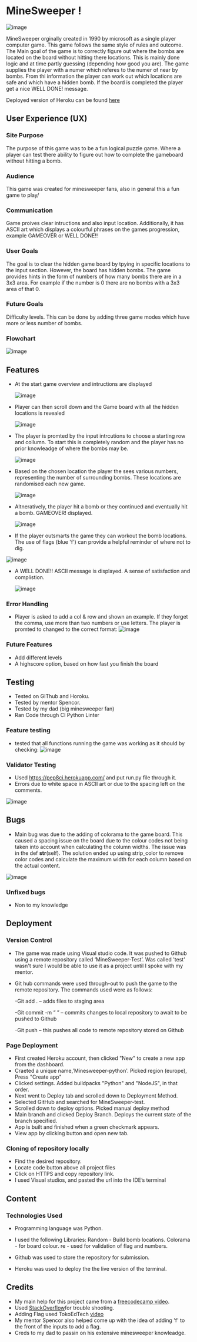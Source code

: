 # MineSweeper !

![image](https://github.com/user-attachments/assets/28300b09-9fc9-4cfd-8a41-2bc68db6de54)

MineSweeper orginally created in 1990 by microsoft as a single player computer game. This game follows the same style of rules and outcome. The Main goal of the game is to correctly figure out where the bombs are located on the board without hitting there locations. This is mainly done logic and at time partly guessing (depending how good you are). The game supplies the player with a numer which referes to the numer of near by bombs. From thi information the player can work out which locations are safe and which have a hidden bomb. If the board is completed the player get a nice WELL DONE! message.

Deployed version of Heroku can be found [here](https://minesweeper-python-56b9c81700d5.herokuapp.com/)


## User Experience (UX)

### Site Purpose
The purpose of this game was to be a fun logical puzzle game. Where a player can test there ability to figure out how to complete the gameboard without hitting a bomb.

### Audience
This game was created for minesweeper fans, also in general this a fun game to play/

### Communication
Game proives clear intructions and also input location. Additionally, it has ASCII art which displays a colourful phrases on the games progression, example GAMEOVER or WELL DONE!!

### User Goals
The goal is to clear the hidden game board by tpying in specific locations to the input section. However, the board has hidden bombs. The game provides hints in the form of numbers of how many bombs there are in a 3x3 area. For example if the number is 0 there are no bombs with a 3x3 area of that 0.

### Future Goals
Difficulty levels. This can be done by adding three game modes which have more or less number of bombs.


### Flowchart
![image](https://github.com/user-attachments/assets/376a09af-c368-44bf-8f3a-81bcadd92daa)



## Features
- At the start game overview and intructions are displayed
  
  ![image](https://github.com/user-attachments/assets/7a9e4dd1-207d-4d48-a878-65da3705a3e7)

- Player can then scroll down and the Game board with all the hidden locations is revealed
  
  ![image](https://github.com/user-attachments/assets/1fac627d-7399-45e0-8d92-c2dd2f7c77f0)

- The player is promted by the input intrcutions to choose a starting row and collumn. To start this is completely random and the player has no prior knowleadge of where the bombs may be.
  
  ![image](https://github.com/user-attachments/assets/2f4da074-fe21-4c07-b40f-100e69175642)

- Based on the chosen location the player the sees various numbers, representing the number of surrounding bombs. These locations are randomised each new game.
  
  ![image](https://github.com/user-attachments/assets/1e6478dd-b12d-4b8e-811b-5e73324ba89e)

- Altneratively, the player hit a bomb or they continued and eventually hit a bomb. GAMEOVER! displayed.
  
  ![image](https://github.com/user-attachments/assets/c42f6919-b1b7-42bd-80b3-1b8ceadecf90)

- If the player outsmarts the game they can workout the bomb locations. The use of flags (blue 'f') can provide a helpful reminder of where not to dig. 

![image](https://github.com/user-attachments/assets/eaf5fb3a-e373-42ea-844c-9d5d7664aae0)

- A WELL DONE!! ASCII message is displayed. A sense of satisfaction and complistion.

  ![image](https://github.com/user-attachments/assets/62d368e0-c5bc-44e5-82b4-af6947766955)




### Error Handling

- Player is asked to add a col & row and shown an example. If they forget the comma, use more than two numbers or use letters. The player is promted to changed to the correct format:
  ![image](https://github.com/user-attachments/assets/f1c40050-15c4-4e4b-a21d-360576a0b431)



### Future Features
- Add different levels
- A highscore option, based on how fast you finish the board




## Testing
- Tested on GIThub and Horoku.
- Tested by mentor Spencor.
- Tested by my dad (big minesweeper fan)
- Ran Code through  CI Python Linter




### Feature testing
-   tested that all functions running the game was working as it should by checking:
  ![image](https://github.com/user-attachments/assets/35a87820-0553-4391-abad-bfc8a11cbd29)





### Validator Testing

- Used https://pep8ci.herokuapp.com/ and put run.py file through it.
- Errors due to white space in ASCII art or due to the spacing left on the comments.

![image](https://github.com/user-attachments/assets/ea34f1d4-3885-4c2c-a5fc-c54942a5ae56)



## Bugs

- Main bug was due to the adding of colorama to the game board. This caused a spacing issue on the board due to the colour codes not being taken into account when calculating the column widths. The issue was in the def __str__(self). The solution ended up using strip_color to remove color codes and calculate the maximum width for each column based on the actual content.

![image](https://github.com/user-attachments/assets/3bc1e70b-bc36-4c53-b6e5-f90507bb1207)



### Unfixed bugs

- Non to my knowledge

## Deployment

### Version Control
- The game was made using Visual studio code. It was pushed to Github using a remote repository called ‘MineSweeper-Test’. Was called 'test' wasn't sure I would be able to use it as a project until I spoke with my mentor.
- Git hub commands were used through-out to push the game to the remote repository. The commands used were as follows:

  -Git add . – adds files to staging area
  
  -Git commit -m “ ” – commits changes to local repository to await to be pushed to Github
  
  -Git push – this pushes all code to remote repository stored on Github

### Page Deployment

- First created Heroku account, then clicked "New" to create a new app from the dashboard.
- Craeted a unique name,'Minesweeper-python'. Picked region (europe), Press "Create app"
- Clicked settings. Added buildpacks "Python" and "NodeJS", in that order.
- Next went to Deploy tab and scrolled down to Deployment Method.
- Selected GitHub and searched for MineSweeper-test.
- Scrolled down to deploy options. Picked manual deploy method
- Main branch and clicked Deploy Branch. Deploys the current state of the branch specified.
- App is built and finished when a green checkmark appears.
- View app by clicking button and open new tab.

### Cloning of repository locally 
  <ul>
<li>Find the desired repository.</li>
<li>Locate code button above all project files</li>
<li>Click on HTTPS and copy repository link.</li>
<li>I used Visual studios, and pasted the url into the IDE’s terminal</li>
</ul>

 
## Content

### Technologies Used

-   Programming language was Python.

-   I used the following Libraries:
    Random - Build bomb locations.
    Colorama - for board colour.
    re - used for validation of flag and numbers.

-   Github was used to store the repository for submission.

-   Heroku was used to deploy the the live version of the terminal.

 

## Credits

- My main help for this project came from a [freecodecamp video](https://www.youtube.com/watch?v=8ext9G7xspg&t=5236s&ab_channel=freeCodeCamp.org).
- Used [StackOverflow](https://stackoverflow.com/questions/14693701/how-can-i-remove-the-ansi-escape-sequences-from-a-string-in-python)for trouble shooting.
- Adding Flag used TokoEdTech [video](https://www.youtube.com/watch?v=XTT8mXwIGpQ&ab_channel=TokyoEdtech)
- My mentor Spencor also helped come up with the idea of adding 'f' to the front of the inputs to add a flag.
- Creds to my dad to passin on his extensive minesweeper knowleadge.

